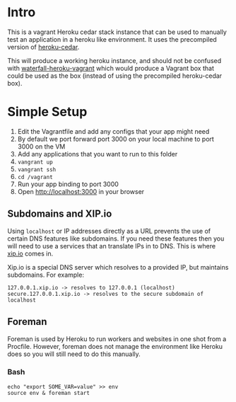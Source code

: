 # Intro

This is a vagrant Heroku cedar stack instance that can be used to manually test an application in a heroku like environment.  It uses the precompiled version of [heroku-cedar](https://github.com/ejholmes/vagrant-heroku).

This will produce a working heroku instance, and should not be confused with [waterfall-heroku-vagrant](http://github.com/WaterfallFMS/waterfall-heroku-vagrant) which would produce a Vagrant box that could be used as the box (instead of using the precompiled heroku-cedar box).

# Simple Setup

1. Edit the Vagrantfile and add any configs that your app might need
  1. By default we port forward port 3000 on your local machine to port 3000 on the VM
1. Add any applications that you want to run to this folder
1. `vangrant up`
1. `vangrant ssh`
1. `cd /vagrant`
1. Run your app binding to port 3000
1. Open [http://localhost:3000](http://localhost:3000) in your browser

## Subdomains and XIP.io

Using `localhost` or IP addresses directly as a URL prevents the use of certain DNS features like subdomains.  If you need these features then you will need to use a services that an translate IPs in to DNS.  This is where [xip.io](http://xip.io) comes in.

Xip.io is a special DNS server which resolves to a provided IP, but maintains subdomains.  For example:

    127.0.0.1.xip.io -> resolves to 127.0.0.1 (localhost)
    secure.127.0.0.1.xip.io -> resolves to the secure subdomain of localhost
    
## Foreman

Foreman is used by Heroku to run workers and websites in one shot from a Procfile.  However, foreman does not manage the environment like Heroku does so you will still need to do this manually.

### Bash

    echo "export SOME_VAR=value" >> env
    source env & foreman start
